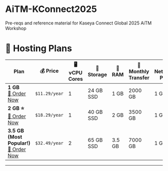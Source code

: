 # AiTM-KConnect2025
Pre-reqs and reference material for Kaseya Connect Global 2025 AiTM Workshop

# 🚀 Hosting Plans

| Plan        | 💰 Price       | 🖥 vCPU Cores | 💾 Storage | 🧠 RAM  | 🔁 Monthly Transfer | 🚀 Network Port | 🔑 Access | 🌎 IPv4 Address | 🔧 Control Panel |
|------------|--------------|-------------|------------|--------|------------------|--------------|----------|--------------|----------------|
| **1 GB**  <br> [🛒 Order Now](https://my.racknerd.com/aff.php?aff=10858&pid=903)  | `$11.29/year` | 1 | 24 GB SSD  | 1 GB   | 2000 GB          | 1 Gbps       | Full Root Admin | 1 Dedicated | KVM / SolusVM |
| **2 GB ⭐**  <br> [🛒 Order Now](https://my.racknerd.com/aff.php?aff=10858&pid=904)  | `$18.29/year` | 1 | 40 GB SSD  | 2 GB   | 3500 GB          | 1 Gbps       | Full Root Admin | 1 Dedicated | KVM / SolusVM |
| **3.5 GB (Most Popular!)**  <br> [🛒 Order Now](https://my.racknerd.com/aff.php?aff=10858&pid=905)  | `$32.49/year` | 2 | 65 GB SSD  | 3.5 GB | 7000 GB          | 1 Gbps       | Full Root Admin | 1 Dedicated | KVM / SolusVM |

---
